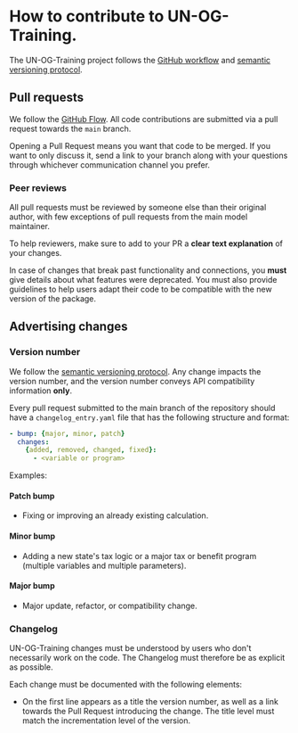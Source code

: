 # How to contribute to UN-OG-Training.

The UN-OG-Training project follows the [GitHub workflow](https://guides.github.com/introduction/flow/) and [semantic versioning protocol](http://semver.org/).

## Pull requests

We follow the [GitHub Flow](https://guides.github.com/introduction/flow/). All code contributions are submitted via a pull request towards the `main` branch.

Opening a Pull Request means you want that code to be merged. If you want to only discuss it, send a link to your branch along with your questions through whichever communication channel you prefer.

### Peer reviews

All pull requests must be reviewed by someone else than their original author, with few exceptions of pull requests from the main model maintainer.

To help reviewers, make sure to add to your PR a **clear text explanation** of your changes.

In case of changes that break past functionality and connections, you **must** give details about what features were deprecated. You must also provide guidelines to help users adapt their code to be compatible with the new version of the package.

## Advertising changes

### Version number

We follow the [semantic versioning protocol](http://semver.org/). Any change impacts the version number, and the version number conveys API compatibility information **only**.

Every pull request submitted to the main branch of the repository should have a `changelog_entry.yaml` file that has the following structure and format:
```yaml
- bump: {major, minor, patch}
  changes:
    {added, removed, changed, fixed}:
      - <variable or program>
```

Examples:

#### Patch bump

- Fixing or improving an already existing calculation.

#### Minor bump

- Adding a new state's tax logic or a major tax or benefit program (multiple variables and multiple parameters).

#### Major bump

- Major update, refactor, or compatibility change.


### Changelog

UN-OG-Training changes must be understood by users who don't necessarily work on the code. The Changelog must therefore be as explicit as possible.

Each change must be documented with the following elements:

- On the first line appears as a title the version number, as well as a link towards the Pull Request introducing the change. The title level must match the incrementation level of the version.
